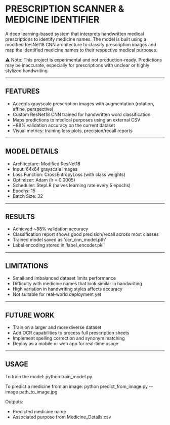 PRESCRIPTION SCANNER & MEDICINE IDENTIFIER
==========================================

A deep learning-based system that interprets handwritten medical prescriptions
to identify medicine names. The model is built using a modified ResNet18 CNN 
architecture to classify prescription images and map the identified medicine 
names to their respective medical purposes.

⚠️ Note: This project is experimental and not production-ready. Predictions may
be inaccurate, especially for prescriptions with unclear or highly stylized handwriting.

--------------------------------------------------
FEATURES
--------------------------------------------------
- Accepts grayscale prescription images with augmentation (rotation, affine, perspective)
- Custom ResNet18 CNN trained for handwritten word classification
- Maps predictions to medical purposes using an external CSV
- ~88% validation accuracy on the current dataset
- Visual metrics: training loss plots, precision/recall reports

--------------------------------------------------
MODEL DETAILS
--------------------------------------------------
- Architecture: Modified ResNet18
- Input: 64x64 grayscale images
- Loss Function: CrossEntropyLoss (with class weights)
- Optimizer: Adam (lr = 0.0005)
- Scheduler: StepLR (halves learning rate every 5 epochs)
- Epochs: 15
- Batch Size: 32

--------------------------------------------------
RESULTS
--------------------------------------------------
- Achieved ~88% validation accuracy
- Classification report shows good precision/recall across most classes
- Trained model saved as 'ocr_cnn_model.pth'
- Label encoding stored in 'label_encoder.pkl'

--------------------------------------------------
LIMITATIONS
--------------------------------------------------
- Small and imbalanced dataset limits performance
- Difficulty with medicine names that look similar in handwriting
- High variation in handwriting styles affects accuracy
- Not suitable for real-world deployment yet

--------------------------------------------------
FUTURE WORK
--------------------------------------------------
- Train on a larger and more diverse dataset
- Add OCR capabilities to process full prescription sheets
- Implement spelling correction and synonym matching
- Deploy as a mobile or web app for real-time usage


--------------------------------------------------
USAGE
--------------------------------------------------
To train the model:
   python train_model.py

To predict a medicine from an image:
   python predict_from_image.py --image path_to_image.jpg

Outputs:
- Predicted medicine name
- Associated purpose from Medicine_Details.csv
